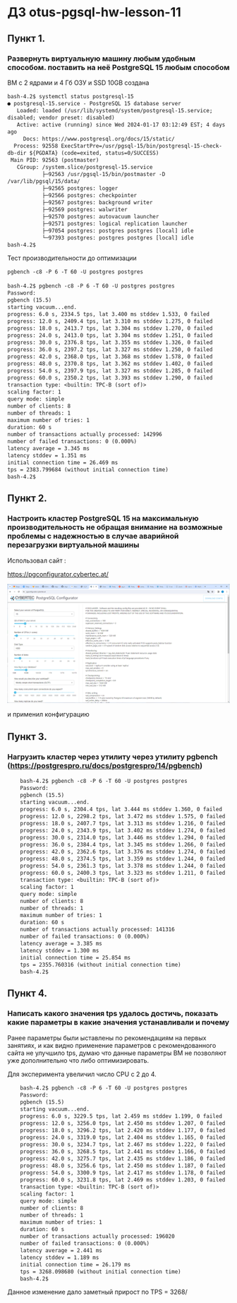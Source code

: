 # ДЗ otus-pgsql-hw-lesson-11


## Пункт 1.
### Развернуть виртуальную машину любым удобным способом. поставить на неё PostgreSQL 15 любым способом

ВМ с 2 ядрами и 4 Гб ОЗУ и SSD 10GB создана

    bash-4.2$ systemctl status postgresql-15
    ● postgresql-15.service - PostgreSQL 15 database server
       Loaded: loaded (/usr/lib/systemd/system/postgresql-15.service; disabled; vendor preset: disabled)
       Active: active (running) since Wed 2024-01-17 03:12:49 EST; 4 days ago
         Docs: https://www.postgresql.org/docs/15/static/
      Process: 92558 ExecStartPre=/usr/pgsql-15/bin/postgresql-15-check-db-dir ${PGDATA} (code=exited, status=0/SUCCESS)
     Main PID: 92563 (postmaster)
       CGroup: /system.slice/postgresql-15.service
               ├─92563 /usr/pgsql-15/bin/postmaster -D /var/lib/pgsql/15/data/
               ├─92565 postgres: logger
               ├─92566 postgres: checkpointer
               ├─92567 postgres: background writer
               ├─92569 postgres: walwriter
               ├─92570 postgres: autovacuum launcher
               ├─92571 postgres: logical replication launcher
               ├─97054 postgres: postgres postgres [local] idle
               └─97393 postgres: postgres postgres [local] idle
    bash-4.2$

Тест производительности до оптимизации

    pgbench -c8 -P 6 -T 60 -U postgres postgres
    
    bash-4.2$ pgbench -c8 -P 6 -T 60 -U postgres postgres
    Password:
    pgbench (15.5)
    starting vacuum...end.
    progress: 6.0 s, 2334.5 tps, lat 3.400 ms stddev 1.533, 0 failed
    progress: 12.0 s, 2409.4 tps, lat 3.310 ms stddev 1.275, 0 failed
    progress: 18.0 s, 2413.7 tps, lat 3.304 ms stddev 1.270, 0 failed
    progress: 24.0 s, 2413.0 tps, lat 3.304 ms stddev 1.251, 0 failed
    progress: 30.0 s, 2376.8 tps, lat 3.355 ms stddev 1.326, 0 failed
    progress: 36.0 s, 2397.2 tps, lat 3.327 ms stddev 1.250, 0 failed
    progress: 42.0 s, 2368.0 tps, lat 3.368 ms stddev 1.578, 0 failed
    progress: 48.0 s, 2370.8 tps, lat 3.362 ms stddev 1.402, 0 failed
    progress: 54.0 s, 2397.9 tps, lat 3.327 ms stddev 1.285, 0 failed
    progress: 60.0 s, 2350.2 tps, lat 3.393 ms stddev 1.290, 0 failed
    transaction type: <builtin: TPC-B (sort of)>
    scaling factor: 1
    query mode: simple
    number of clients: 8
    number of threads: 1
    maximum number of tries: 1
    duration: 60 s
    number of transactions actually processed: 142996
    number of failed transactions: 0 (0.000%)
    latency average = 3.345 ms
    latency stddev = 1.351 ms
    initial connection time = 26.469 ms
    tps = 2383.799684 (without initial connection time)
    bash-4.2$



## Пункт 2. 
### Настроить кластер PostgreSQL 15 на максимальную производительность не обращая внимание на возможные проблемы с надежностью в случае аварийной перезагрузки виртуальной машины

Использовал сайт :

https://pgconfigurator.cybertec.at/

![data source](https://github.com/olegrovenskiy/otus-pgsql-hw-lesson-11/blob/main/dz11.png)

и применил конфигурацию


## Пункт 3.
### Нагрузить кластер через утилиту через утилиту pgbench (https://postgrespro.ru/docs/postgrespro/14/pgbench)

        bash-4.2$ pgbench -c8 -P 6 -T 60 -U postgres postgres
        Password:
        pgbench (15.5)
        starting vacuum...end.
        progress: 6.0 s, 2304.4 tps, lat 3.444 ms stddev 1.360, 0 failed
        progress: 12.0 s, 2298.2 tps, lat 3.472 ms stddev 1.575, 0 failed
        progress: 18.0 s, 2407.7 tps, lat 3.313 ms stddev 1.216, 0 failed
        progress: 24.0 s, 2343.9 tps, lat 3.402 ms stddev 1.274, 0 failed
        progress: 30.0 s, 2314.0 tps, lat 3.446 ms stddev 1.294, 0 failed
        progress: 36.0 s, 2384.4 tps, lat 3.345 ms stddev 1.266, 0 failed
        progress: 42.0 s, 2362.6 tps, lat 3.376 ms stddev 1.274, 0 failed
        progress: 48.0 s, 2374.5 tps, lat 3.359 ms stddev 1.244, 0 failed
        progress: 54.0 s, 2361.3 tps, lat 3.378 ms stddev 1.244, 0 failed
        progress: 60.0 s, 2400.3 tps, lat 3.323 ms stddev 1.211, 0 failed
        transaction type: <builtin: TPC-B (sort of)>
        scaling factor: 1
        query mode: simple
        number of clients: 8
        number of threads: 1
        maximum number of tries: 1
        duration: 60 s
        number of transactions actually processed: 141316
        number of failed transactions: 0 (0.000%)
        latency average = 3.385 ms
        latency stddev = 1.300 ms
        initial connection time = 25.854 ms
        tps = 2355.760316 (without initial connection time)
        bash-4.2$


## Пункт 4.
### Написать какого значения tps удалось достичь, показать какие параметры в какие значения устанавливали и почему

Ранее параметры были ыставлены по рекомендациям на первых занятиях, и как видно применение параметров с рекомендованного сайта не улучшило tps, 
думаю что данные параметры ВМ не позволяют уже дополнительно что либо оптимизировать.

Для эксперимента увеличил число CPU с 2 до 4.

        bash-4.2$ pgbench -c8 -P 6 -T 60 -U postgres postgres
        Password:
        pgbench (15.5)
        starting vacuum...end.
        progress: 6.0 s, 3229.5 tps, lat 2.459 ms stddev 1.199, 0 failed
        progress: 12.0 s, 3256.0 tps, lat 2.450 ms stddev 1.207, 0 failed
        progress: 18.0 s, 3296.2 tps, lat 2.420 ms stddev 1.177, 0 failed
        progress: 24.0 s, 3319.0 tps, lat 2.404 ms stddev 1.165, 0 failed
        progress: 30.0 s, 3234.7 tps, lat 2.467 ms stddev 1.222, 0 failed
        progress: 36.0 s, 3268.5 tps, lat 2.441 ms stddev 1.166, 0 failed
        progress: 42.0 s, 3275.7 tps, lat 2.435 ms stddev 1.186, 0 failed
        progress: 48.0 s, 3256.6 tps, lat 2.450 ms stddev 1.187, 0 failed
        progress: 54.0 s, 3300.9 tps, lat 2.417 ms stddev 1.178, 0 failed
        progress: 60.0 s, 3231.8 tps, lat 2.469 ms stddev 1.203, 0 failed
        transaction type: <builtin: TPC-B (sort of)>
        scaling factor: 1
        query mode: simple
        number of clients: 8
        number of threads: 1
        maximum number of tries: 1
        duration: 60 s
        number of transactions actually processed: 196020
        number of failed transactions: 0 (0.000%)
        latency average = 2.441 ms
        latency stddev = 1.189 ms
        initial connection time = 26.179 ms
        tps = 3268.098680 (without initial connection time)
        bash-4.2$

Данное изменение дало заметный прирост по TPS = 3268/



